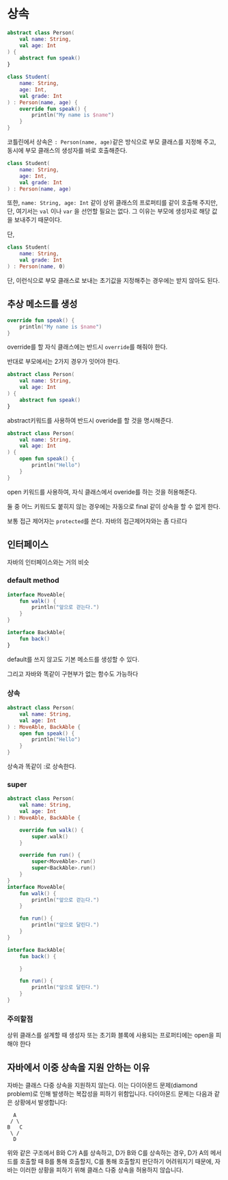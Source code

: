 # 상속

```kotlin
abstract class Person(
    val name: String,
    val age: Int
) {
    abstract fun speak()
}

class Student(
    name: String,
    age: Int,
    val grade: Int
) : Person(name, age) {
    override fun speak() {
        println("My name is $name")
    }
}
```



코틀린에서 상속은 `: Person(name, age)`같은 방식으로 부모 클래스를 지정해 주고, 동시에 부모 클래스의 생성자를 바로 호출해준다.



```kotlin
class Student(
    name: String,
    age: Int,
    val grade: Int
) : Person(name, age)
```

또한, `name: String, age: Int` 같이 상위 클래스의 프로퍼티를 같이 호출해 주지만, 단, 여기서는 `val` 이나 `var` 을 선언할 필요는 없다. 그 이유는 부모에 생성자로 해당 값을 보내주기 때문이다.



단,

```kotlin
class Student(
    name: String,
    val grade: Int
) : Person(name, 0)
```

단, 이런식으로  부모 클래스로 보내는 초기값을 지정해주는 경우에는 받지 않아도 된다.



## 추상 메소드를 생성

```kotlin
override fun speak() {
    println("My name is $name")
}
```

override를 할 자식 클래스에는 반드시 `override`를 해줘야 한다.



반대로 부모에서는 2가지 경우가 잇어야 한다.

```kotlin
abstract class Person(
    val name: String,
    val age: Int
) {
    abstract fun speak()
}
```

abstract키워드를 사용하여 반드시 overide를 할 것을 명시해준다.



```kotlin
abstract class Person(
    val name: String,
    val age: Int
) {
    open fun speak() {
        println("Hello")
    }
}
```

open 키워드를 사용하여, 자식 클래스에서 overide를 하는 것을 허용해준다.



둘 중 어느 키워드도 붙히지 않는 경우에는 자동으로 final 같이 상속을 할 수 없게 한다.

보통 접근 제어자는 `protected`를 쓴다. 자바의 접근제어자와는 좀 다르다



## 인터페이스

자바의 인터페이스와는 거의 비슷



### default method

``` kotlin
interface MoveAble{
    fun walk() {
        println("앞으로 걷는다.")
    }
}

interface BackAble{
    fun back()
}

```

default를 쓰지 않고도 기본 메소드를 생성할 수 있다.

그리고 자바와 똑같이 구현부가 없는 함수도 가능하다



### 상속

```kotlin
abstract class Person(
    val name: String,
    val age: Int
) : MoveAble, BackAble {
    open fun speak() {
        println("Hello")
    }
}
```



상속과 똑같이 :로 상속한다.



### super

```kotlin
abstract class Person(
    val name: String,
    val age: Int
) : MoveAble, BackAble {

    override fun walk() {
        super.walk()
    }

    override fun run() {
        super<MoveAble>.run()
        super<BackAble>.run()
    }
}
interface MoveAble{
    fun walk() {
        println("앞으로 걷는다.")
    }

    fun run() {
        println("앞으로 달린다.")
    }
}

interface BackAble{
    fun back() {

    }

    fun run() {
        println("앞으로 달린다.")
    }
}

```



### 주의할점

상위 클래스를 설계할 때
생성자 또는 초기화 블록에 사용되는 프로퍼티에는 open을 피해야 한다





## 자바에서 이중 상속을 지원 안하는 이유



자바는 클래스 다중 상속을 지원하지 않는다. 이는 다이아몬드 문제(diamond problem)로 인해 발생하는 복잡성을 피하기 위함입니다. 다이아몬드 문제는 다음과 같은 상황에서 발생합니다:

```
  A
 / \
B   C
 \ /
  D
```

위와 같은 구조에서 B와 C가 A를 상속하고, D가 B와 C를 상속하는 경우, D가 A의 메서드를 호출할 때 B를 통해 호출할지, C를 통해 호출할지 판단하기 어려워지기 때문에, 자바는 이러한 상황을 피하기 위해 클래스 다중 상속을 허용하지 않습니다.